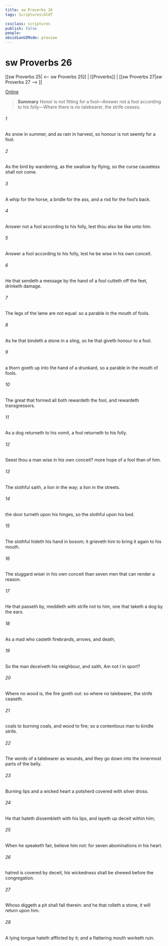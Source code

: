 ```yaml
---
title: sw Proverbs 26
tags: Scriptures\OldT

cssclass: scriptures
publish: false
people:
obsidianUIMode: preview
---
```


# sw Proverbs 26
[[sw Proverbs 25| <-- sw Proverbs 25]] | [[Proverbs]] | [[sw Proverbs 27|sw Proverbs 27 --> ]]

[Online](https://churchofjesuschrist.org/study/scriptures/ot/prov/26?lang=eng)

> __Summary__
Honor is not fitting for a fool—Answer not a fool according to his folly—Where there is no talebearer, the strife ceases.

###### 1 
As snow in summer, and as rain in harvest, so honour is not seemly for a fool.

###### 2 
As the bird by wandering, as the swallow by flying, so the curse causeless shall not come.

###### 3 
A whip for the horse, a bridle for the ass, and a rod for the fool’s back.

###### 4 
Answer not a fool according to his folly, lest thou also be like unto him.

###### 5 
Answer a fool according to his folly, lest he be wise in his own conceit.

###### 6 
He that sendeth a message by the hand of a fool cutteth off the feet,  drinketh damage.

###### 7 
The legs of the lame are not equal: so  a parable in the mouth of fools.

###### 8 
As he that bindeth a stone in a sling, so  he that giveth honour to a fool.

###### 9 
 a thorn goeth up into the hand of a drunkard, so  a parable in the mouth of fools.

###### 10 
The great  that formed all  both rewardeth the fool, and rewardeth transgressors.

###### 11 
As a dog returneth to his vomit,  a fool returneth to his folly.

###### 12 
Seest thou a man wise in his own conceit?  more hope of a fool than of him.

###### 13 
The slothful  saith,  a lion in the way; a lion  in the streets.

###### 14 
 the door turneth upon his hinges, so  the slothful upon his bed.

###### 15 
The slothful hideth his hand in  bosom; it grieveth him to bring it again to his mouth.

###### 16 
The sluggard  wiser in his own conceit than seven men that can render a reason.

###### 17 
He that passeth by,  meddleth with strife  not to him,  one that taketh a dog by the ears.

###### 18 
As a mad  who casteth firebrands, arrows, and death,

###### 19 
So  the man  deceiveth his neighbour, and saith, Am not I in sport?

###### 20 
Where no wood is,  the fire goeth out: so where  no talebearer, the strife ceaseth.

###### 21 
 coals  to burning coals, and wood to fire; so  a contentious man to kindle strife.

###### 22 
The words of a talebearer  as wounds, and they go down into the innermost parts of the belly.

###### 23 
Burning lips and a wicked heart  a potsherd covered with silver dross.

###### 24 
He that hateth dissembleth with his lips, and layeth up deceit within him;

###### 25 
When he speaketh fair, believe him not: for  seven abominations in his heart.

###### 26 
 hatred is covered by deceit, his wickedness shall be shewed before the  congregation.

###### 27 
Whoso diggeth a pit shall fall therein: and he that rolleth a stone, it will return upon him.

###### 28 
A lying tongue hateth  afflicted by it; and a flattering mouth worketh ruin.

